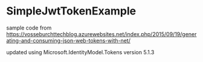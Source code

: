 # SimpleJwtTokenExample

sample code from https://vosseburchttechblog.azurewebsites.net/index.php/2015/09/19/generating-and-consuming-json-web-tokens-with-net/

updated using Microsoft.IdentityModel.Tokens version 5.1.3

